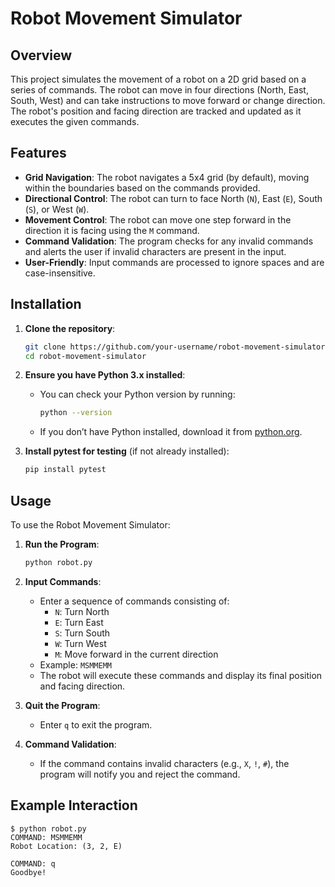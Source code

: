 # Robot Movement Simulator

## Overview

This project simulates the movement of a robot on a 2D grid based on a series of commands. 
The robot can move in four directions (North, East, South, West) and can take instructions to move forward or change direction. 
The robot's position and facing direction are tracked and updated as it executes the given commands.

## Features

- **Grid Navigation**: The robot navigates a 5x4 grid (by default), moving within the boundaries based on the commands provided.
- **Directional Control**: The robot can turn to face North (`N`), East (`E`), South (`S`), or West (`W`).
- **Movement Control**: The robot can move one step forward in the direction it is facing using the `M` command.
- **Command Validation**: The program checks for any invalid commands and alerts the user if invalid characters are present in the input.
- **User-Friendly**: Input commands are processed to ignore spaces and are case-insensitive.

## Installation

1. **Clone the repository**:
    ```bash
    git clone https://github.com/your-username/robot-movement-simulator.git
    cd robot-movement-simulator
    ```

2. **Ensure you have Python 3.x installed**:
    - You can check your Python version by running:
      ```bash
      python --version
      ```
    - If you don’t have Python installed, download it from [python.org](https://www.python.org/downloads/).

3. **Install pytest for testing** (if not already installed):
    ```bash
    pip install pytest
    ```

## Usage

To use the Robot Movement Simulator:

1. **Run the Program**:
    ```bash
    python robot.py
    ```

2. **Input Commands**:
    - Enter a sequence of commands consisting of:
      - `N`: Turn North
      - `E`: Turn East
      - `S`: Turn South
      - `W`: Turn West
      - `M`: Move forward in the current direction
    - Example: `MSMMEMM`
    - The robot will execute these commands and display its final position and facing direction.

3. **Quit the Program**:
    - Enter `q` to exit the program.

4. **Command Validation**:
    - If the command contains invalid characters (e.g., `X`, `!`, `#`), the program will notify you and reject the command.

## Example Interaction

```plaintext
$ python robot.py
COMMAND: MSMMEMM
Robot Location: (3, 2, E)

COMMAND: q
Goodbye!
